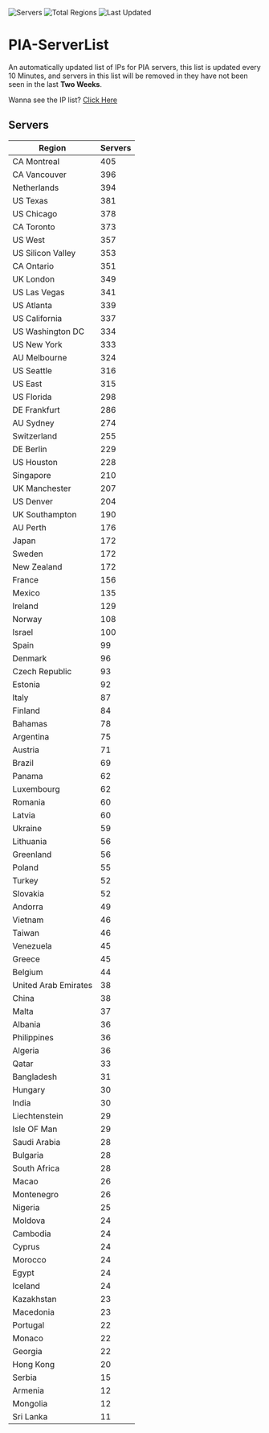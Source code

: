 ![Servers](https://img.shields.io/badge/Servers-12,660-darkgreen)
![Total Regions](https://img.shields.io/badge/Total_Regions-97-darkgreen)
![Last Updated](https://img.shields.io/badge/Last_Updated-April_29_2024_15:30_EDT-darkgreen)

# PIA-ServerList
An automatically updated list of IPs for PIA servers, this list is updated every 10 Minutes, and servers in this list will be removed in they have not been seen in the last **Two Weeks**.

Wanna see the IP list? [Click Here](./servers.json)

## Servers
| Region               | Servers |
|----------------------|---------|
| CA Montreal | 405 |
| CA Vancouver | 396 |
| Netherlands | 394 |
| US Texas | 381 |
| US Chicago | 378 |
| CA Toronto | 373 |
| US West | 357 |
| US Silicon Valley | 353 |
| CA Ontario | 351 |
| UK London | 349 |
| US Las Vegas | 341 |
| US Atlanta | 339 |
| US California | 337 |
| US Washington DC | 334 |
| US New York | 333 |
| AU Melbourne | 324 |
| US Seattle | 316 |
| US East | 315 |
| US Florida | 298 |
| DE Frankfurt | 286 |
| AU Sydney | 274 |
| Switzerland | 255 |
| DE Berlin | 229 |
| US Houston | 228 |
| Singapore | 210 |
| UK Manchester | 207 |
| US Denver | 204 |
| UK Southampton | 190 |
| AU Perth | 176 |
| Japan | 172 |
| Sweden | 172 |
| New Zealand | 172 |
| France | 156 |
| Mexico | 135 |
| Ireland | 129 |
| Norway | 108 |
| Israel | 100 |
| Spain | 99 |
| Denmark | 96 |
| Czech Republic | 93 |
| Estonia | 92 |
| Italy | 87 |
| Finland | 84 |
| Bahamas | 78 |
| Argentina | 75 |
| Austria | 71 |
| Brazil | 69 |
| Panama | 62 |
| Luxembourg | 62 |
| Romania | 60 |
| Latvia | 60 |
| Ukraine | 59 |
| Lithuania | 56 |
| Greenland | 56 |
| Poland | 55 |
| Turkey | 52 |
| Slovakia | 52 |
| Andorra | 49 |
| Vietnam | 46 |
| Taiwan | 46 |
| Venezuela | 45 |
| Greece | 45 |
| Belgium | 44 |
| United Arab Emirates | 38 |
| China | 38 |
| Malta | 37 |
| Albania | 36 |
| Philippines | 36 |
| Algeria | 36 |
| Qatar | 33 |
| Bangladesh | 31 |
| Hungary | 30 |
| India | 30 |
| Liechtenstein | 29 |
| Isle OF Man | 29 |
| Saudi Arabia | 28 |
| Bulgaria | 28 |
| South Africa | 28 |
| Macao | 26 |
| Montenegro | 26 |
| Nigeria | 25 |
| Moldova | 24 |
| Cambodia | 24 |
| Cyprus | 24 |
| Morocco | 24 |
| Egypt | 24 |
| Iceland | 24 |
| Kazakhstan | 23 |
| Macedonia | 23 |
| Portugal | 22 |
| Monaco | 22 |
| Georgia | 22 |
| Hong Kong | 20 |
| Serbia | 15 |
| Armenia | 12 |
| Mongolia | 12 |
| Sri Lanka | 11 |